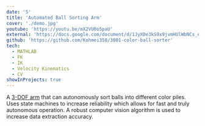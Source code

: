 ```yaml
---
date: '5'
title: 'Automated Ball Sorting Arm'
cover: './demo.jpg'
youtube: 'https://youtu.be/mX2VU0o5paU'
external: 'https://docs.google.com/document/d/1JyXDe3kS0x9jvmHUlWbNCs_eQIYWO2e-N3XBIlul7fQ/edit?usp=sharing'
github: 'https://github.com/Kohmei358/3001-color-ball-sorter'
tech:
  - MATHLAB
  - FK
  - IK
  - Velocity Kinematics
  - CV
showInProjects: true
---
```


A [3-DOF arm](https://github.com/Hephaestus-Arm/HephaestusArm2) that can autonomously sort balls into different color piles.
Uses state machines to increase reliability which allows for fast and truly autonomous operation.
A robust computer vision algorithm is used to increase data extraction accuracy.
